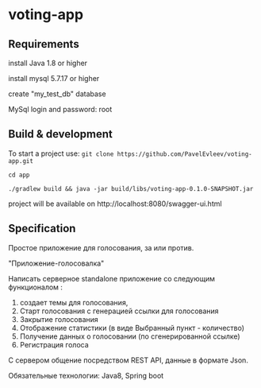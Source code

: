 # voting-app

## Requirements

install Java 1.8 or higher

install mysql 5.7.17 or higher

create "my_test_db" database 

MySql login and password: root

## Build & development

To start a project use:
`git clone https://github.com/PavelEvleev/voting-app.git`

`cd app`

`./gradlew build && java -jar build/libs/voting-app-0.1.0-SNAPSHOT.jar`

project will be available on http://localhost:8080/swagger-ui.html

## Specification

Простое приложение для голосования, за или против.

"Приложение-голосовалка"

Написать серверное standalone приложение со следующим функционалом : 
1) создает темы для голосования,
2) Старт голосования с генерацией ссылки для голосования 
3) Закрытие голосования 
4) Отображение статистики (в виде Выбранный пункт - количество)
5) Получение данных о голосовании (по сгенерированной ссылке)
6) Регистрация голоса

С сервером общение посредством REST API, данные в формате Json.

Обязательные технологии: Java8, Spring boot
